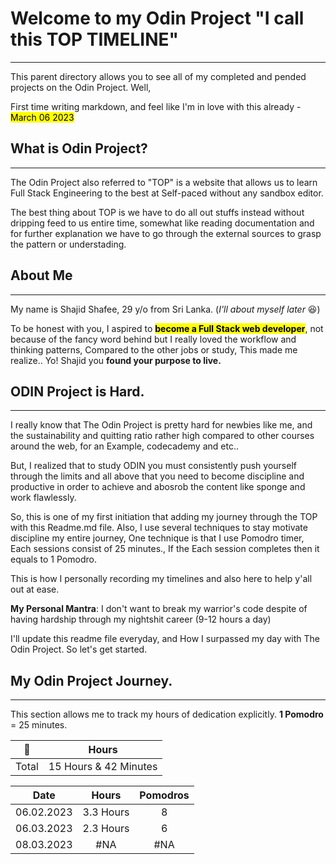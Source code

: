 # Welcome to my Odin Project "I call this TOP TIMELINE" 
---
This parent directory allows you to see all of my completed and pended projects on the Odin Project. Well, 

First time writing markdown, and feel like I'm in love with this already - <mark>March 06 2023</mark>

## What is **Odin Project**? 
---
The Odin Project also referred to "TOP" is a website that allows us to learn Full Stack Engineering to the best at Self-paced without any sandbox editor. 

The best thing about TOP is we have to do all out stuffs instead without dripping feed to us entire time, somewhat like reading documentation and for further explanation we have to go through the external sources to grasp the pattern or understading. 

## About Me
---
My name is Shajid Shafee, 29 y/o from Sri Lanka. (*I'll about myself later* 😆)

To be honest with you, I aspired to <mark>**become a Full Stack web developer**</mark>, not because of the fancy word behind but I really loved the workflow and thinking patterns, Compared to the other jobs or study, This made me realize.. Yo! Shajid you **found your purpose to live.** 

## ODIN Project is Hard. 
---
I really know that The Odin Project is pretty hard for newbies like me, and the sustainability and quitting ratio rather high compared to other courses around the web, for an Example, codecademy and etc.. 

But, I realized that to study ODIN you must consistently push yourself through the limits and all above that you need to become discipline and productive in order to achieve and abosrob the content like sponge and work flawlessly. 

So, this is one of my first initiation that adding my journey through the TOP with this Readme.md file. Also, I use several techniques to stay motivate discipline my entire journey, One technique is that I use Pomodro timer, Each sessions consist of 25 minutes., If the Each session completes then it equals to 1 Pomodro. 

This is how I personally recording my timelines and also here to help y'all out at ease.

**My Personal Mantra**: I don't want to break my warrior's code despite of having hardship through my nightshit career (9-12 hours a day)

I'll update this readme file everyday, and How I surpassed my day with The Odin Project. So let's get started. 

## My Odin Project Journey. 
---

This section allows me to track my hours of dedication explicitly. 
**1 Pomodro** = 25 minutes.


|  💪 | **Hours** |
|:----------:|:---------:|
| Total | 15 Hours & 42 Minutes |

|  **Date**  | **Hours** | **Pomodros** |
|:----------:|:---------:|:------------:|
| 06.02.2023 | 3.3 Hours |      8       |
| 06.03.2023 | 2.3 Hours |      6       |
| 08.03.2023 |    #NA    |     #NA      | 